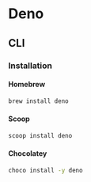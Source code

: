 # Deno

<!--
https://www.youtube.com/watch?v=NHHhiqwcfRM
https://www.youtube.com/watch?v=KuaI6mphFNc
https://app.pluralsight.com/library/courses/deno-getting-started/table-of-contents

https://github.com/vmasdani/cozypos/tree/4aabcd52700d4e0ee14e1d1c500818f4fb7f7734
-->

## CLI

### Installation

#### Homebrew

```sh
brew install deno
```

#### Scoop

```sh
scoop install deno
```

#### Chocolatey

```sh
choco install -y deno
```
